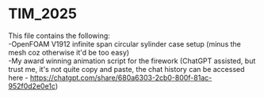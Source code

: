 # TIM_2025

This file contains the following:  
-OpenFOAM V1912 infinite span circular sylinder case setup (minus the mesh coz otherwise it'd be too easy)  
-My award winning animation script for the firework (ChatGPT assisted, but trust me, it's not quite copy and paste, the chat history can be accessed here - https://chatgpt.com/share/680a6303-2cb0-800f-81ac-952f0d2e0e1c)
